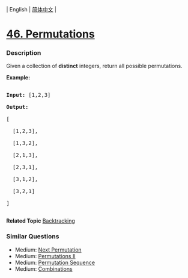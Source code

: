 | English | [简体中文](README.md) |

# [46. Permutations](https://leetcode-cn.com/problems/permutations)
 ### Description
<p>Given a collection of <strong>distinct</strong> integers, return all possible permutations.</p>

<p><strong>Example:</strong></p>

<pre>
<strong>Input:</strong> [1,2,3]
<strong>Output:</strong>
[
  [1,2,3],
  [1,3,2],
  [2,1,3],
  [2,3,1],
  [3,1,2],
  [3,2,1]
]
</pre>

**Related Topic**  [Backtracking](https://leetcode-cn.com/tag/backtracking) 

### Similar Questions
 - Medium:	[Next Permutation](https://leetcode-cn.com/problems/next-permutation) 
 - Medium:	[Permutations II](https://leetcode-cn.com/problems/permutations-ii) 
 - Medium:	[Permutation Sequence](https://leetcode-cn.com/problems/permutation-sequence) 
 - Medium:	[Combinations](https://leetcode-cn.com/problems/combinations) 
